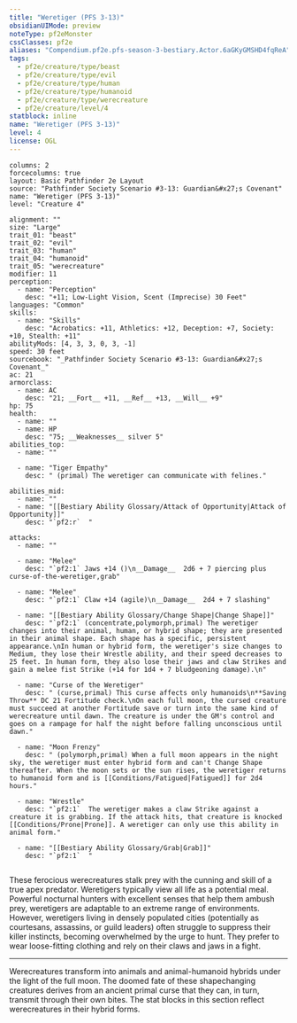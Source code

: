 ```yaml
---
title: "Weretiger (PFS 3-13)"
obsidianUIMode: preview
noteType: pf2eMonster
cssClasses: pf2e
aliases: "Compendium.pf2e.pfs-season-3-bestiary.Actor.6aGKyGMSHD4fqReA" 
tags:
  - pf2e/creature/type/beast
  - pf2e/creature/type/evil
  - pf2e/creature/type/human
  - pf2e/creature/type/humanoid
  - pf2e/creature/type/werecreature
  - pf2e/creature/level/4
statblock: inline
name: "Weretiger (PFS 3-13)"
level: 4
license: OGL
---
```


```statblock
columns: 2
forcecolumns: true
layout: Basic Pathfinder 2e Layout
source: "Pathfinder Society Scenario #3-13: Guardian&#x27;s Covenant"
name: "Weretiger (PFS 3-13)"
level: "Creature 4"

alignment: ""
size: "Large"
trait_01: "beast"
trait_02: "evil"
trait_03: "human"
trait_04: "humanoid"
trait_05: "werecreature"
modifier: 11
perception:
  - name: "Perception"
    desc: "+11; Low-Light Vision, Scent (Imprecise) 30 Feet"
languages: "Common"
skills:
  - name: "Skills"
    desc: "Acrobatics: +11, Athletics: +12, Deception: +7, Society: +10, Stealth: +11"
abilityMods: [4, 3, 3, 0, 3, -1]
speed: 30 feet
sourcebook: "_Pathfinder Society Scenario #3-13: Guardian&#x27;s Covenant_"
ac: 21
armorclass:
  - name: AC
    desc: "21; __Fort__ +11, __Ref__ +13, __Will__ +9"
hp: 75
health:
  - name: ""
  - name: HP
    desc: "75; __Weaknesses__ silver 5"
abilities_top:
  - name: ""

  - name: "Tiger Empathy"
    desc: " (primal) The weretiger can communicate with felines."

abilities_mid:
  - name: ""
  - name: "[[Bestiary Ability Glossary/Attack of Opportunity|Attack of Opportunity]]"
    desc: "`pf2:r`  "

attacks:
  - name: ""

  - name: "Melee"
    desc: "`pf2:1` Jaws +14 ()\n__Damage__  2d6 + 7 piercing plus curse-of-the-weretiger,grab"

  - name: "Melee"
    desc: "`pf2:1` Claw +14 (agile)\n__Damage__  2d4 + 7 slashing"

  - name: "[[Bestiary Ability Glossary/Change Shape|Change Shape]]"
    desc: "`pf2:1` (concentrate,polymorph,primal) The weretiger changes into their animal, human, or hybrid shape; they are presented in their animal shape. Each shape has a specific, persistent appearance.\nIn human or hybrid form, the weretiger's size changes to Medium, they lose their Wrestle ability, and their speed decreases to 25 feet. In human form, they also lose their jaws and claw Strikes and gain a melee fist Strike (+14 for 1d4 + 7 bludgeoning damage).\n"

  - name: "Curse of the Weretiger"
    desc: " (curse,primal) This curse affects only humanoids\n**Saving Throw** DC 21 Fortitude check.\nOn each full moon, the cursed creature must succeed at another Fortitude save or turn into the same kind of werecreature until dawn. The creature is under the GM's control and goes on a rampage for half the night before falling unconscious until dawn."

  - name: "Moon Frenzy"
    desc: " (polymorph,primal) When a full moon appears in the night sky, the weretiger must enter hybrid form and can't Change Shape thereafter. When the moon sets or the sun rises, the weretiger returns to humanoid form and is [[Conditions/Fatigued|Fatigued]] for 2d4 hours."

  - name: "Wrestle"
    desc: "`pf2:1`  The weretiger makes a claw Strike against a creature it is grabbing. If the attack hits, that creature is knocked [[Conditions/Prone|Prone]]. A weretiger can only use this ability in animal form."

  - name: "[[Bestiary Ability Glossary/Grab|Grab]]"
    desc: "`pf2:1`  "
 
```



These ferocious werecreatures stalk prey with the cunning and skill of a true apex predator. Weretigers typically view all life as a potential meal. Powerful nocturnal hunters with excellent senses that help them ambush prey, weretigers are adaptable to an extreme range of environments. However, weretigers living in densely populated cities (potentially as courtesans, assassins, or guild leaders) often struggle to suppress their killer instincts, becoming overwhelmed by the urge to hunt. They prefer to wear loose-fitting clothing and rely on their claws and jaws in a fight.

* * *

Werecreatures transform into animals and animal-humanoid hybrids under the light of the full moon. The doomed fate of these shapechanging creatures derives from an ancient primal curse that they can, in turn, transmit through their own bites. The stat blocks in this section reflect werecreatures in their hybrid forms.
